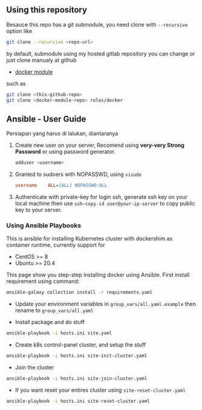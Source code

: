 ## Using this repository

Besauce this repo has a git submodule, you need clone with `--recursive` option like 

```bash
git clone --recursive <repo-url>
```

by default, submodule using my hosted gitlab repository you can change or just clone manualy at github

- [docker module](https://github.com/dimMaryanto93/ansible-docker-example)

such as

```bash
git clone <this-github-repo>
git clone <docker-module-repo> roles/docker
```

## Ansible - User Guide

Persiapan yang harus di lalukan, diantaranya

1. Create new user on your server, Recomend using **very-very Strong Password** or using password generator.  

    ```bash
    adduser <username>
    ```

2. Granted to sudoers with NOPASSWD, using `visudo`
    ```ini
    username    ALL=(ALL) NOPASSWD:ALL
    ```

3. Authenticate with private-key for login ssh, generate ssh key on your local machine then use `ssh-copy-id user@your-ip-server` to copy public key to your server.

### Using Ansible Playbooks

This is ansible for installing Kubernetes cluster with dockershim as container runtime, currently support for 

- CentOS >= 8
- Ubuntu >= 20.4

This page show you step-step installing docker using Ansible. First install requirement using command:

```bash
ansible-galaxy collection install -r requirements.yaml
```

- Update your environment variables in `group_vars/all.yaml.example` then rename to `group_vars/all.yaml`

- Install package and do stuff

```bash
ansible-playbook -i hosts.ini site.yaml
```

- Create k8s control-panel cluster, and setup the stuff

```bash
ansible-playbook -i hosts.ini site-init-cluster.yaml
```

- Join the cluster

```bash
ansible-playbook -i hosts.ini site-join-cluster.yaml
```

- If you want reset your entires cluster using `site-reset-cluster.yaml`

```bash
ansible-playbook -i hosts.ini site-reset-cluster.yaml
```